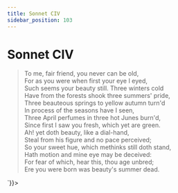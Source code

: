 ```yaml
---
title: Sonnet CIV
sidebar_position: 103
---
```

<div dangerouslySetInnerHTML={{__html: `<div><HTML><HEAD><TITLE>Sonnet CIV</TITLE></HEAD>
<BODY><H1>Sonnet CIV</H1>

<BLOCKQUOTE>To me, fair friend, you never can be old,<BR>
For as you were when first your eye I eyed,<BR>
Such seems your beauty still. Three winters cold<BR>
Have from the forests shook three summers' pride,<BR>
Three beauteous springs to yellow autumn turn'd<BR>
In process of the seasons have I seen,<BR>
Three April perfumes in three hot Junes burn'd,<BR>
Since first I saw you fresh, which yet are green.<BR>
Ah! yet doth beauty, like a dial-hand,<BR>
Steal from his figure and no pace perceived;<BR>
So your sweet hue, which methinks still doth stand,<BR>
Hath motion and mine eye may be deceived:<BR>
  For fear of which, hear this, thou age unbred;<BR>
  Ere you were born was beauty's summer dead.<BR>
</BLOCKQUOTE>

</BODY></HTML>
</div>`}}></div>